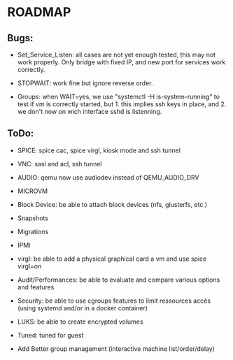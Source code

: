 # ROADMAP

## Bugs:

- Set_Service_Listen: all cases are not yet enough tested, this may not work properly. Only bridge with fixed IP, and new port for services work correctly.

- STOPWAIT: work fine but ignore reverse order.

- Groups: when WAIT=yes, we use "systemctl -H <hostname> is-system-running" to test if vm is correctly started, but 1. this implies ssh keys in place, and 2. we don't now on wich interface sshd is listenning.

## ToDo:

- SPICE: spice cac, spice virgl, kiosk mode and ssh tunnel

- VNC: sasl and acl, ssh tunnel

- AUDIO: qemu now use audiodev instead of QEMU_AUDIO_DRV

- MICROVM

- Block Device: be able to attach block devices (nfs, glusterfs, etc.)

- Snapshots

- Migrations

- IPMI

- virgl: be able to add a physical graphical card a vm and use spice virgl=on

- Audit/Performances: be able to evaluate and compare various options and features

- Security: be able to use cgroups features to limit ressources accès (using systemd and/or in a docker container)

- LUKS: be able to create encrypted volumes

- Tuned: tuned for guest

- Add Better group management (interactive machine list/order/delay)
